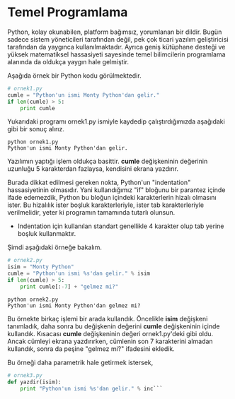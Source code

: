 # Temel Programlama

Python, kolay okunabilen, platform bağımsız, yorumlanan bir dildir. Bugün sadece sistem yöneticileri tarafından değil, pek çok ticari yazılım geliştiricisi tarafından da yaygınca kullanılmaktadır. Ayrıca geniş kütüphane desteği ve yüksek matematiksel hassasiyeti sayesinde temel bilimcilerin programlama alanında da oldukça yaygın hale gelmiştir.

Aşağıda örnek bir Python kodu görülmektedir.

```python
# ornek1.py
cumle = "Python'un ismi Monty Python'dan gelir."
if len(cumle) > 5:
    print cumle
```
Yukarıdaki programı ornek1.py ismiyle kaydedip çalıştırdığımızda aşağıdaki gibi bir sonuç alırız.

```
python ornek1.py
Python'un ismi Monty Python'dan gelir.
```

Yazılımın yaptığı işlem oldukça basittir. **cumle** değişkeninin değerinin uzunluğu 5 karakterdan fazlaysa, kendisini ekrana yazdırır.

Burada dikkat edilmesi gereken nokta, Python'un "indentation" hassasiyetinin olmasıdır. Yani kullandığımız "if" bloğunu bir parantez içinde ifade edemezdik, Python bu bloğun içindeki karakterlerin hizalı olmasını ister. Bu hizalılık ister boşluk karakterleriyle, ister tab karakterleriyle verilmelidir, yeter ki programın tamamında tutarlı olunsun.

* Indentation için kullanılan standart genellikle 4 karakter olup tab yerine boşluk kullanmaktır.

Şimdi aşağıdaki örneğe bakalım.

```python
# ornek2.py
isim = "Monty Python"
cumle = "Python'un ismi %s'dan gelir." % isim
if len(cumle) > 5:
    print cumle[:-7] + "gelmez mi?"
```

```
python ornek2.py
Python'un ismi Monty Python'dan gelmez mi?
```

Bu örnekte birkaç işlemi bir arada kullandık. Öncelikle **isim** değişkeni tanımladık, daha sonra bu değişkenin değerini **cumle** değişkeninin içinde kullandık. Kısacası **cumle** değişkeninin değeri ornek1.py'deki gibi oldu. Ancak cümleyi ekrana yazdırırken, cümlenin son 7 karakterini almadan kullandık, sonra da peşine "gelmez mi?" ifadesini ekledik.

Bu örneği daha parametrik hale getirmek istersek,

```python
# ornek3.py
def yazdir(isim):
    print "Python'un ismi %s'dan gelir." % inc```
